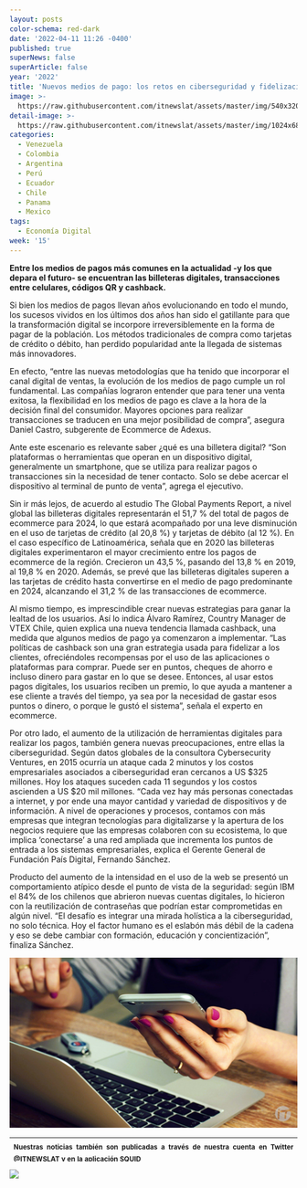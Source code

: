 ```yaml
---
layout: posts
color-schema: red-dark
date: '2022-04-11 11:26 -0400'
published: true
superNews: false
superArticle: false
year: '2022'
title: 'Nuevos medios de pago: los retos en ciberseguridad y fidelización'
image: >-
  https://raw.githubusercontent.com/itnewslat/assets/master/img/540x320/Medios-de-Pago-p.jpg
detail-image: >-
  https://raw.githubusercontent.com/itnewslat/assets/master/img/1024x680/Medios-de-Pago-g.jpg
categories:
  - Venezuela
  - Colombia
  - Argentina
  - Perú
  - Ecuador
  - Chile
  - Panama
  - Mexico
tags:
  - Economía Digital
week: '15'
---
```

**Entre los medios de pagos más comunes en la actualidad -y los que depara el futuro- se encuentran las billeteras digitales, transacciones entre celulares, códigos QR y cashback.**
 
Si bien los medios de pagos llevan años evolucionando en todo el mundo, los sucesos vividos en los últimos dos años han sido el gatillante para que la transformación digital se incorpore irreversiblemente en la forma de pagar de la población. Los métodos tradicionales de compra como tarjetas de crédito o débito, han perdido popularidad ante la llegada de sistemas más innovadores.
 
En efecto, “entre las nuevas metodologías que ha tenido que incorporar el canal digital de ventas, la evolución de los medios de pago cumple un rol fundamental. Las compañías lograron entender que para tener una venta exitosa, la flexibilidad en los medios de pago es clave a la hora de la decisión final del consumidor. Mayores opciones para realizar transacciones se traducen en una mejor posibilidad de compra”, asegura Daniel Castro, subgerente de Ecommerce de Adexus.
 
Ante este escenario es relevante saber ¿qué es una billetera digital? “Son plataformas o herramientas que operan en un dispositivo digital, generalmente un smartphone, que se utiliza para realizar pagos o transacciones sin la necesidad de tener contacto. Solo se debe acercar el dispositivo al terminal de punto de venta”, agrega el ejecutivo.

Sin ir más lejos, de acuerdo al estudio The Global Payments Report, a nivel global las billeteras digitales representarán el 51,7 % del total de pagos de ecommerce para 2024, lo que estará acompañado por una leve disminución en el uso de tarjetas de crédito (al 20,8 %) y tarjetas de débito (al 12 %). En el caso específico de Latinoamérica, señala que en 2020 las billeteras digitales experimentaron el mayor crecimiento entre los pagos de ecommerce de la región. Crecieron un 43,5 %, pasando del 13,8 % en 2019, al 19,8 % en 2020. Además, se prevé que las billeteras digitales superen a las tarjetas de crédito hasta convertirse en el medio de pago predominante en 2024, alcanzando el 31,2 % de las transacciones de ecommerce.

Al mismo tiempo, es imprescindible crear nuevas estrategias para ganar la lealtad de los usuarios. Así lo indica Álvaro Ramírez, Country Manager de VTEX Chile, quien explica una nueva tendencia llamada cashback, una medida que algunos medios de pago ya comenzaron a implementar. “Las políticas de cashback son una gran estrategia usada para fidelizar a los clientes, ofreciéndoles recompensas por el uso de las aplicaciones o plataformas para comprar. Puede ser en puntos, cheques de ahorro e incluso dinero para gastar en lo que se desee. Entonces, al usar estos pagos digitales, los usuarios reciben un premio, lo que ayuda a mantener a ese cliente a través del tiempo, ya sea por la necesidad de gastar esos puntos o dinero, o porque le gustó el sistema”, señala el experto en ecommerce.

Por otro lado, el aumento de la utilización de herramientas digitales para realizar los pagos, también genera nuevas preocupaciones, entre ellas la ciberseguridad. Según datos globales de la consultora Cybersecurity Ventures, en 2015 ocurría un ataque cada 2 minutos y los costos empresariales asociados a ciberseguridad eran cercanos a US $325 millones. Hoy los ataques suceden cada 11 segundos y los costos ascienden a US $20 mil millones. “Cada vez hay más personas conectadas a internet, y por ende una mayor cantidad y variedad de dispositivos y de información. A nivel de operaciones y procesos, contamos con más empresas que integran tecnologías para digitalizarse y la apertura de los negocios requiere que las empresas colaboren con su ecosistema, lo que implica ‘conectarse’ a una red ampliada que incrementa los puntos de entrada a los sistemas empresariales, explica el Gerente General de Fundación País Digital, Fernando Sánchez.

Producto del aumento de la intensidad en el uso de la web se presentó un comportamiento atípico desde el punto de vista de la seguridad: según IBM el 84% de los chilenos que abrieron nuevas cuentas digitales, lo hicieron con la reutilización de contraseñas que podrían estar comprometidas en algún nivel. “El desafío es integrar una mirada holística a la ciberseguridad, no solo técnica. Hoy el factor humano es el eslabón más débil de la cadena y eso se debe cambiar con formación, educación y concientización”, finaliza Sánchez.

![](https://raw.githubusercontent.com/itnewslat/assets/master/img/540x320/Medios-de-Pago-p.jpg)

<table style="height: 42px;" width="569">
<tbody>
<tr>
<td style="text-align: justify;"><sub><strong>Nuestras noticias también son publicadas a través de nuestra cuenta en Twitter <a href="https://twitter.com/itnewslat?lang=es">@ITNEWSLAT</a> y en la aplicación <a href="https://squidapp.co/en/">SQUID</a></strong></sub></td>
</tr>
</tbody>
</table>

<img src="https://tracker.metricool.com/c3po.jpg?hash=56f88a41e39ab42c063cc51676587a04"/>

